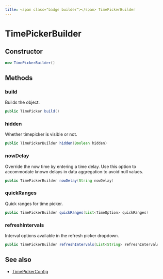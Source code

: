 ```yaml
---
title: <span class="badge builder"></span> TimePickerBuilder
---
```

# <span class="badge builder"></span> TimePickerBuilder

## Constructor

```java
new TimePickerBuilder()
```
## Methods

### <span class="badge object-method"></span> build

Builds the object.

```java
public TimePicker build()
```

### <span class="badge object-method"></span> hidden

Whether timepicker is visible or not.

```java
public TimePickerBuilder hidden(Boolean hidden)
```

### <span class="badge object-method"></span> nowDelay

Override the now time by entering a time delay. Use this option to accommodate known delays in data aggregation to avoid null values.

```java
public TimePickerBuilder nowDelay(String nowDelay)
```

### <span class="badge object-method"></span> quickRanges

Quick ranges for time picker.

```java
public TimePickerBuilder quickRanges(List<TimeOption> quickRanges)
```

### <span class="badge object-method"></span> refreshIntervals

Interval options available in the refresh picker dropdown.

```java
public TimePickerBuilder refreshIntervals(List<String> refreshIntervals)
```

## See also

 * <span class="badge object-type-class"></span> [TimePickerConfig](./object-TimePickerConfig.md)
